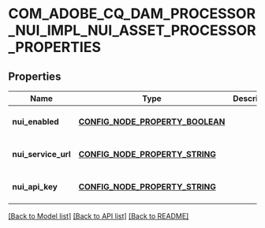 # COM_ADOBE_CQ_DAM_PROCESSOR_NUI_IMPL_NUI_ASSET_PROCESSOR_PROPERTIES

## Properties
Name | Type | Description | Notes
------------ | ------------- | ------------- | -------------
**nui_enabled** | [**CONFIG_NODE_PROPERTY_BOOLEAN**](configNodePropertyBoolean.md) |  | [optional] [default to null]
**nui_service_url** | [**CONFIG_NODE_PROPERTY_STRING**](configNodePropertyString.md) |  | [optional] [default to null]
**nui_api_key** | [**CONFIG_NODE_PROPERTY_STRING**](configNodePropertyString.md) |  | [optional] [default to null]

[[Back to Model list]](../README.md#documentation-for-models) [[Back to API list]](../README.md#documentation-for-api-endpoints) [[Back to README]](../README.md)


